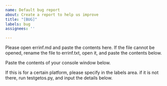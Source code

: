 ```yaml
---
name: Default bug report
about: Create a report to help us improve
title: "[BUG]"
labels: bug
assignees: ''

---
```


Please open errinf.md and paste the contents here. If the file cannot be opened, rename the file to errinf.txt, open it, and paste the contents below.


Paste the contents of your console window below.


If this is for a certain platform, please specify in the labels area. if it is not there, run testgetos.py, and input the details below.
